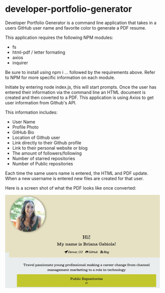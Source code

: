 # developer-portfolio-generator

Developer Portfolio Generator is a command line application that takes in a users GitHub user name and favorite color to generate a PDF resume.

This application requires the following NPM modules: 

* fs
* html-pdf / letter formating 
* axios 
* inquirer

Be sure to install using npm i ... followed by the requirements above. Refer to NPM for more specific information on each module.

Initiate by entering node index.js, this will start prompts. Once the user has entered their information via the command line an HTML document is created and then coverted to a PDF. This application is using Axios to get user information from Github's API.

This information includes: 

* User Name 
* Profile Photo
* GitHub Bio 
* Location of Github user
* Link directly to their Github profile
* Link to their personal website or blog 
* The amount of followers/following
* Number of starred repositories 
* Number of Public repositories 

Each time the same users name is entered, the HTML and PDF update. When a new username is entered new files are created for that user. 

Here is a screen shot of what the PDF looks like once converted: 

<img src="example.jpg">